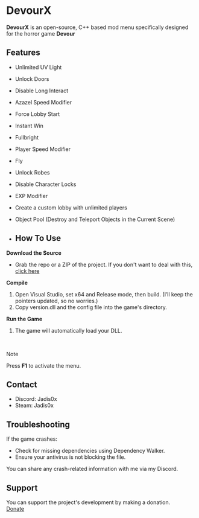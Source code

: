 # DevourX
**DevourX** is an open-source, C++ based mod menu specifically designed for the horror game **Devour**

## Features
- Unlimited UV Light
- Unlock Doors
- Disable Long Interact
- Azazel Speed Modifier
- Force Lobby Start
- Instant Win
- Fullbright
- Player Speed Modifier
- Fly
- Unlock Robes
- Disable Character Locks
- EXP Modifier
- Create a custom lobby with unlimited players
- Object Pool (Destroy and Teleport Objects in the Current Scene)

- ## How To Use

**<p>Download the Source</p>**
- Grab the repo or a ZIP of the project. If you don't want to deal with this, [click here](https://github.com/jadis0x/DevourX/releases)




**<p>Compile</p>**
<ol>
<li>Open Visual Studio, set x64 and Release mode, then build. (I’ll keep the pointers updated, so no worries.)</li>
<li>Copy version.dll and the config file into the game's directory.</li>
</ol>

**<p>Run the Game</p>**
<ol>
<li>The game will automatically load your DLL.</li>
</ol>

<br>

> [!NOTE]  
> Press **F1** to activate the menu.


## Contact
- Discord: Jadis0x
- Steam: Jadis0x

## Troubleshooting
If the game crashes:
- Check for missing dependencies using Dependency Walker.
- Ensure your antivirus is not blocking the file.

You can share any crash-related information with me via my Discord.


## Support
You can support the project's development by making a donation.<br>
[Donate](https://buymeacoffee.com/jadis0x)
